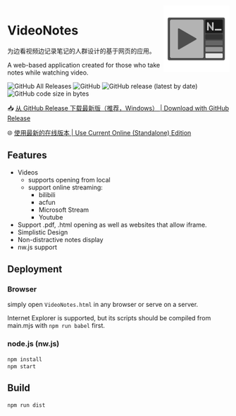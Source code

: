 
<img src="./res/VideoNotes.png" width="150" align="right" style="z-index: 100">

# VideoNotes

为边看视频边记录笔记的人群设计的基于网页的应用。

A web-based application created for those who take notes while watching video.

![GitHub All Releases](https://img.shields.io/github/downloads/smallg0at/VideoNotes/total?style=flat-square)
![GitHub](https://img.shields.io/github/license/smallg0at/VideoNotes?style=flat-square)
![GitHub release (latest by date)](https://img.shields.io/github/v/release/smallg0at/videonotes?style=flat-square)
![GitHub code size in bytes](https://img.shields.io/github/languages/code-size/smallg0at/videonotes?style=flat-square)

📥 [从 GitHub Release 下载最新版（推荐，Windows） \| Download with GitHub Release](https://github.com/smallg0at/VideoNotes/releases)

🌐 [使用最新的在线版本 \| Use Current Online (Standalone) Edition](https://smallg0at.github.io/VideoNotes/VideoNotes.html)

## Features

- Videos
  - supports opening from local
  - support online streaming:
    - bilibili
    - acfun
    - Microsoft Stream
    - Youtube
- Support .pdf, .html opening as well as websites that allow iframe.
- Simplistic Design
- Non-distractive notes display
- nw.js support

## Deployment

### Browser

simply open `VideoNotes.html` in any browser or serve on a server.

Internet Explorer is supported, but its scripts should be compiled from main.mjs with `npm run babel` first.

### node.js (nw.js)

```
npm install
npm start
```

## Build

```
npm run dist
```
